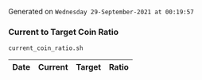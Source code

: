 Generated on `Wednesday 29-September-2021 at 00:19:57`

### Current to Target Coin Ratio
`current_coin_ratio.sh`

Date|Current|Target|Ratio
---|---|---|---
